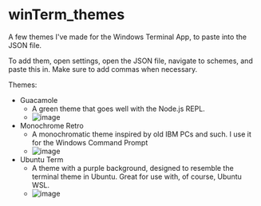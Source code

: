 # winTerm_themes
A few themes I've made for the Windows Terminal App, to paste into the JSON file.

To add them, open settings, open the JSON file, navigate to schemes, and paste this in. Make sure to add commas when necessary.

Themes:
* Guacamole
  * A green theme that goes well with the Node.js REPL.
  * ![image](https://user-images.githubusercontent.com/79549730/130719516-504e038d-eb61-4c5e-8b42-c82af2fe7323.png)
* Monochrome Retro
  * A monochromatic theme inspired by old IBM PCs and such. I use it for the Windows Command Prompt
  *  ![image](https://user-images.githubusercontent.com/79549730/130719671-077fcae9-3253-490c-99c0-97beb733f208.png)
* Ubuntu Term
    * A theme with a purple background, designed to resemble the terminal theme in Ubuntu. Great for use with, of course, Ubuntu WSL.
    * ![image](https://user-images.githubusercontent.com/79549730/130719770-5b49074d-70eb-4d0b-9fb0-61def457752f.png)
